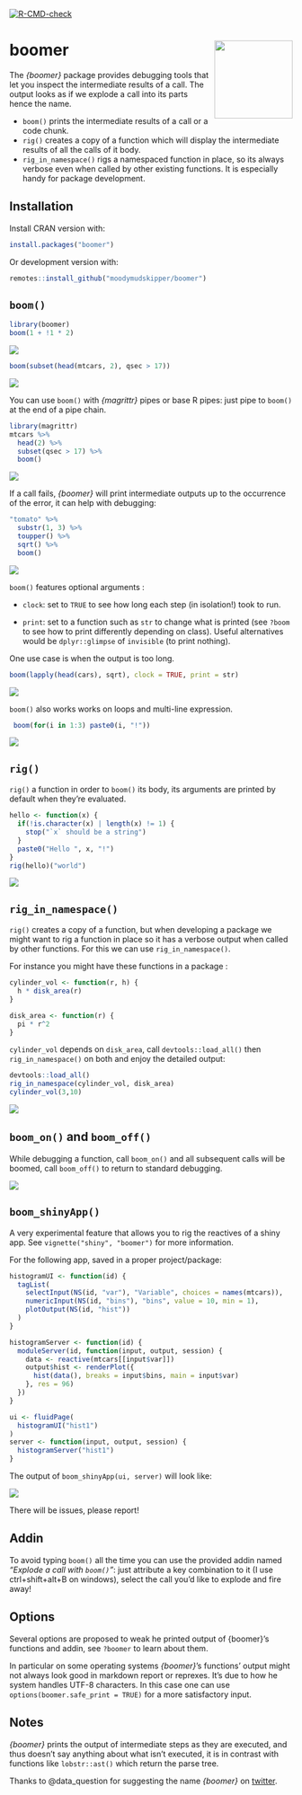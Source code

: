 
<!-- badges: start -->

[![R-CMD-check](https://github.com/moodymudskipper/boomer/workflows/R-CMD-check/badge.svg)](https://github.com/moodymudskipper/boomer/actions)
<!-- badges: end -->

# boomer <img src='man/figures/logo.png' align="right" height="139" />

The *{boomer}* package provides debugging tools that let you inspect the
intermediate results of a call. The output looks as if we explode a call
into its parts hence the name.

- `boom()` prints the intermediate results of a call or a code chunk.
- `rig()` creates a copy of a function which will display the
  intermediate results of all the calls of it body.
- `rig_in_namespace()` rigs a namespaced function in place, so its
  always verbose even when called by other existing functions. It is
  especially handy for package development.

## Installation

Install CRAN version with:

``` r
install.packages("boomer")
```

Or development version with:

``` r
remotes::install_github("moodymudskipper/boomer")
```

## `boom()`

``` r
library(boomer)
boom(1 + !1 * 2)
```

![](man/figures/README-1.png)

``` r
boom(subset(head(mtcars, 2), qsec > 17))
```

![](man/figures/README-2.png)

You can use `boom()` with *{magrittr}* pipes or base R pipes: just pipe
to `boom()` at the end of a pipe chain.

``` r
library(magrittr)
mtcars %>%
  head(2) %>%
  subset(qsec > 17) %>%
  boom()
```

![](man/figures/README-3.png)

If a call fails, *{boomer}* will print intermediate outputs up to the
occurrence of the error, it can help with debugging:

``` r
"tomato" %>%
  substr(1, 3) %>%
  toupper() %>%
  sqrt() %>%
  boom()
```

![](man/figures/README-4.png)

`boom()` features optional arguments :

- `clock`: set to `TRUE` to see how long each step (in isolation!) took
  to run.

- `print`: set to a function such as `str` to change what is printed
  (see `?boom` to see how to print differently depending on class).
  Useful alternatives would be `dplyr::glimpse` of `invisible` (to print
  nothing).

One use case is when the output is too long.

``` r
boom(lapply(head(cars), sqrt), clock = TRUE, print = str)
```

![](man/figures/README-5.png)

`boom()` also works works on loops and multi-line expression.

``` r
 boom(for(i in 1:3) paste0(i, "!"))
```

![](man/figures/README-6.png)

## `rig()`

`rig()` a function in order to `boom()` its body, its arguments are
printed by default when they’re evaluated.

``` r
hello <- function(x) {
  if(!is.character(x) | length(x) != 1) {
    stop("`x` should be a string")
  }
  paste0("Hello ", x, "!")
}
rig(hello)("world")
```

![](man/figures/README-7.png)

## `rig_in_namespace()`

`rig()` creates a copy of a function, but when developing a package we
might want to rig a function in place so it has a verbose output when
called by other functions. For this we can use `rig_in_namespace()`.

For instance you might have these functions in a package :

``` r
cylinder_vol <- function(r, h) {
  h * disk_area(r)
}

disk_area <- function(r) {
  pi * r^2
}
```

`cylinder_vol` depends on `disk_area`, call `devtools::load_all()` then
`rig_in_namespace()` on both and enjoy the detailed output:

``` r
devtools::load_all()
rig_in_namespace(cylinder_vol, disk_area)
cylinder_vol(3,10)
```

![](man/figures/README-9.png)

## `boom_on()` and `boom_off()`

While debugging a function, call `boom_on()` and all subsequent calls
will be boomed, call `boom_off()` to return to standard debugging.

![](man/figures/README-10.gif)

## `boom_shinyApp()`

A very experimental feature that allows you to rig the reactives of a
shiny app. See `vignette("shiny", "boomer")` for more information.

For the following app, saved in a proper project/package:

``` r
histogramUI <- function(id) {
  tagList(
    selectInput(NS(id, "var"), "Variable", choices = names(mtcars)),
    numericInput(NS(id, "bins"), "bins", value = 10, min = 1),
    plotOutput(NS(id, "hist"))
  )
}

histogramServer <- function(id) {
  moduleServer(id, function(input, output, session) {
    data <- reactive(mtcars[[input$var]])
    output$hist <- renderPlot({
      hist(data(), breaks = input$bins, main = input$var)
    }, res = 96)
  })
}

ui <- fluidPage(
  histogramUI("hist1")
)
server <- function(input, output, session) {
  histogramServer("hist1")
}
```

The output of `boom_shinyApp(ui, server)` will look like:

![](man/figures/README-11.gif)

There will be issues, please report!

## Addin

To avoid typing `boom()` all the time you can use the provided addin
named *“Explode a call with `boom()`”*: just attribute a key combination
to it (I use ctrl+shift+alt+B on windows), select the call you’d like to
explode and fire away!

## Options

Several options are proposed to weak he printed output of {boomer}’s
functions and addin, see `?boomer` to learn about them.

In particular on some operating systems *{boomer}*’s functions’ output
might not always look good in markdown report or reprexes. It’s due to
how he system handles UTF-8 characters. In this case one can use
`options(boomer.safe_print = TRUE)` for a more satisfactory input.

## Notes

*{boomer}* prints the output of intermediate steps as they are executed,
and thus doesn’t say anything about what isn’t executed, it is in
contrast with functions like `lobstr::ast()` which return the parse
tree.

Thanks to @data_question for suggesting the name *{boomer}* on
[twitter](https://twitter.com/data_question/status/1356615026988179464).
